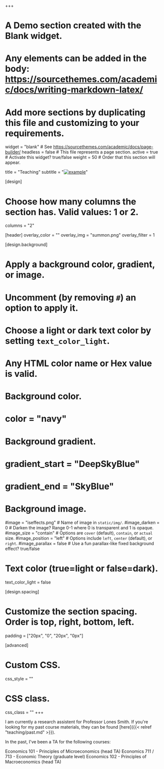 +++
# A Demo section created with the Blank widget.
# Any elements can be added in the body: https://sourcethemes.com/academic/docs/writing-markdown-latex/
# Add more sections by duplicating this file and customizing to your requirements.

widget = "blank"  # See https://sourcethemes.com/academic/docs/page-builder/
headless = false  # This file represents a page section.
active = true  # Activate this widget? true/false
weight = 50  # Order that this section will appear.

title = "Teaching"
subtitle = "[![example](img/iseffects.png)](colophon)"

[design]
  # Choose how many columns the section has. Valid values: 1 or 2.
  columns = "2"
  
[header]
  overlay_color = ""
  overlay_img = "summon.png"
  overlay_filter = 1

[design.background]
  # Apply a background color, gradient, or image.
  #   Uncomment (by removing `#`) an option to apply it.
  #   Choose a light or dark text color by setting `text_color_light`.
  #   Any HTML color name or Hex value is valid.

  # Background color.
  # color = "navy"
  
  # Background gradient.
  # gradient_start = "DeepSkyBlue"
  # gradient_end = "SkyBlue"
  
  # Background image.
  #image = "iseffects.png"  # Name of image in `static/img/`.
  #image_darken = 0  # Darken the image? Range 0-1 where 0 is transparent and 1 is opaque.
  #image_size = "contain"  #  Options are `cover` (default), `contain`, or `actual` size.
  #image_position = "left"  # Options include `left`, `center` (default), or `right`.
  #image_parallax = false  # Use a fun parallax-like fixed background effect? true/false

  # Text color (true=light or false=dark).
  text_color_light = false

[design.spacing]
  # Customize the section spacing. Order is top, right, bottom, left.
  padding = ["20px", "0", "20px", "0px"]

[advanced]
 # Custom CSS. 
 css_style = ""
 
 # CSS class.
 css_class = ""
+++

I am currently a research assistent for Professor Lones Smith. If you're looking for my past course materials, they can be found [here]({{< relref "teaching/past.md" >}}).

In the past, I've been a TA for the following courses:

Economics 101 - Principles of Microeconomics (head TA)
Economics 711 / 713 - Economic Theory (graduate level)
Economics 102 - Principles of Macroeconomics (head TA)
